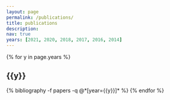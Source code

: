 ```yaml
---
layout: page
permalink: /publications/
title: publications
description:
nav: true
years: [2021, 2020, 2018, 2017, 2016, 2014]
---
```


<div class="publications">

{% for y in page.years %}
  <h2 class="year">{{y}}</h2>
  {% bibliography -f papers -q @*[year={{y}}]* %}
{% endfor %}

</div>
